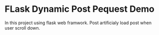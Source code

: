 # FLask Dynamic Post Pequest Demo

In this project using flask web framwork. Post artificialy load post when user scroll down.  
